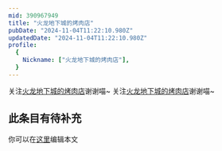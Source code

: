 ```yaml
---
mid: 390967949
title: "火龙地下城的烤肉店"
pubDate: "2024-11-04T11:22:10.980Z"
updatedDate: "2024-11-04T11:22:10.980Z"
profile:
  {
    Nickname: ["火龙地下城的烤肉店"],
  }
---
```


关注[火龙地下城的烤肉店](https://space.bilibili.com/390967949)谢谢喵~ 关注[火龙地下城的烤肉店](https://space.bilibili.com/390967949)谢谢喵~

## 此条目有待补充
你可以在[这里](https://github.com/Yuhanawa/VTuber.ICU/edit/master/src/content/v/火龙地下城的烤肉店/index.md)编辑本文
